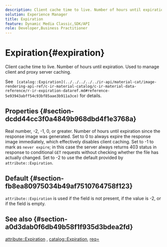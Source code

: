 ```yaml
---
description: Client cache time to live. Number of hours until expiration. Used to manage client and proxy server caching.
solution: Experience Manager
title: Expiration
feature: Dynamic Media Classic,SDK/API
role: Developer,Business Practitioner
---
```


# Expiration{#expiration}

Client cache time to live. Number of hours until expiration. Used to manage client and proxy server caching.

See ` [catalog::Expiration](../../../../../ir-api/material-cat/image-rendering-api-ref/c-ir-material-catalog/c-ir-material-data-reference/r-ir-expiration-dataref.md#reference-5e93943abff54c93bf85aae3b911a3ce)` for details.

## Properties {#section-dcdd44cc3f0a4849b968dbd4f1e3768a}

Real number, -2, -1, 0, or greater. Number of hours until expiration since the response image was generated. Set to 0 to always expire the response image immediately, which effectively disables client caching. Set to -1 to mark as `never expire`; in this case the server always returns 403 status in response to conditional `GET` requests without checking whether the file has actually changed. Set to -2 to use the default provided by `attribute::Expiration`.

## Default {#section-fb8ea80975034b49af7510764758f123}

`attribute::Expiration` is used if the field is not present, if the value is -2, or if the field is empty.

## See also {#section-a0d3dab0f6db49b58f1f935d3bdea2fd}

[attribute::Expiration](../../../../../ir-api/material-cat/image-rendering-api-ref/c-ir-material-catalog/c-ir-attributes-reference/r-ir-expiration.md#reference-0f68ad8199c64bd4bc8d27dd78b7d996) , [catalog::Expiration](../../../../../ir-api/material-cat/image-rendering-api-ref/c-ir-material-catalog/c-ir-material-data-reference/r-ir-expiration-dataref.md#reference-5e93943abff54c93bf85aae3b911a3ce), [req=](../../../../../ir-api/http-protocol/image-rendering-api-ref/c-ir-http-protocol-ref/c-ir-http-protocol-command-reference/r-ir-req.md#reference-792b1a663fb64261bd2de2a209b847fb) 
